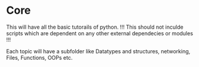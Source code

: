 # Core

This will have all the basic tutorails of python. 
!!! This should not inculde scripts which are dependent on any other external dependecies or modules !!!

Each topic will have a subfolder like Datatypes and structures, networking, Files, Functions, OOPs etc.

